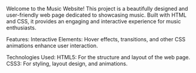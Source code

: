Welcome to the Music Website! This project is a beautifully designed and user-friendly web page dedicated to showcasing music. Built with HTML and CSS, it provides an engaging and interactive experience for music enthusiasts.

Features:
Interactive Elements: Hover effects, transitions, and other CSS animations enhance user interaction.

Technologies Used:
HTML5: For the structure and layout of the web page.
CSS3: For styling, layout design, and animations.
